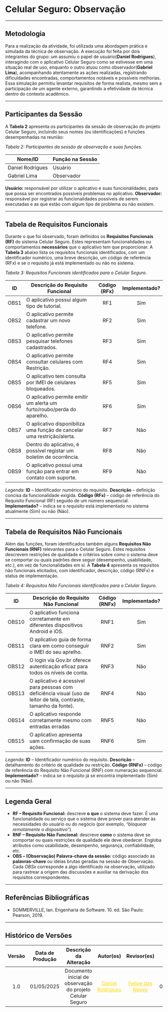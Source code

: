 # Celular Seguro: Observação

---

## Metodologia

Para a realização da atividade, foi utilizada uma abordagem prática e simulada da técnica de observação. A execução foi feita por dois integrantes do grupo: um assumiu o papel de usuário(**Daniel Rodrigues**), interagindo com o aplicativo Celular Seguro como se estivesse em uma situação real de uso, enquanto o outro atuou como observador(**Gabriel Lima**), acompanhando atentamente as ações realizadas, registrando dificuldades encontradas, comportamentos notáveis e possíveis melhorias. Essa simulação permitiu levantar requisitos de forma realista, mesmo sem a participação de um agente externo, garantindo a efetividade da técnica dentro do contexto acadêmico.

---

## Participantes da Sessão

A **Tabela 2** apresenta os participantes da sessão de observação do projeto Celular Seguro, incluindo seus nomes (ou identificações) e funções desempenhadas na reunião:

*Tabela 2: Participantes da sessão de observação e suas funções.*

| **Nome/ID**       | **Função na Sessão** |
|-------------------|----------------------|
| Daniel Rodrigues  | Usuário |
| Gabriel Lima      | Observador|

**Usuário:** responsável por utilizar o aplicativo e suas funcionalidades, para que possa ser encontrados possíveis problemas no aplicativo.
**Observador:** responsável por registrar as funcionalidades possíveis de serem executadas e as que estão com algum tipo de problema ou não existem. 

---

## Tabela de Requisitos Funcionais

Durante o que foi observado, foram definidos os **Requisitos Funcionais (RF)** do sistema Celular Seguro. Estes representam funcionalidades ou comportamentos **necessários** que o aplicativo tem que proporcionar. A **Tabela 3** abaixo lista os requisitos funcionais identificados, com um identificador numérico, uma breve descrição, um código de referência (RFx) e se o requisito já está implementado ou não no sistema.

*Tabela 3: Requisitos Funcionais identificados para o Celular Seguro.* 

| **ID** | **Descrição do Requisito Funcional**                                   | **Código (RFx)** | **Implementado?** |
|:-------:|-------------------------------------------------------------------------|:------------------:|:-------------------:|
| OBS1     | O aplicativo possui algum tipo de tutorial. | RF1 | Sim |
| OBS2     | O aplicativo permite cadastrar um novo telefone. | RF2 | Sim |
| OBS3     | O aplicativo permite pesquisar telefones cadastrados. | RF3 | Sim |
| OBS4     | O aplicativo permite consultar celulares com Restrição. | RF4 | Sim |
| OBS5     | O aplicativo tem consulta por IMEI de celulares bloqueados. | RF5 | Sim |
| OBS6     | O aplicativo permite emitir um alerta um furto/roubo/perda do aparelho. | RF6 | Sim |
| OBS7     | O aplicativo disponibiliza uma função de cancelar uma restrição/alerta. | RF7 | Não |
| OBS8     | Dentro do aplicativo, é possível registar um boletim de ocorrência. | RF8 | Não |
| OBS9     | O aplicativo possui uma função para entrar em contato com suporte. | RF9 | Não |

*Legenda:* **ID** – Identificador numérico do requisito. **Descrição** – definição concisa da funcionalidade exigida. **Código (RFx)** – código de referência do Requisito Funcional (RF) seguido de um número sequencial. **Implementado?** – indica se o requisito está implementado no sistema atualmente (Sim) ou não (Não). 

---

## Tabela de Requisitos Não Funcionais

Além das funções, foram identificados também alguns **Requisitos Não Funcionais (RNF)** relevantes para o Celular Seguro. Estes requisitos descrevem restrições de qualidade e critérios sobre *como* o sistema deve se comportar ou quais padrões deve seguir (desempenho, usabilidade, etc.), em vez de funcionalidades em si. A **Tabela 4** apresenta os requisitos não funcionais elicitados, com identificador, descrição, código (RNFx) e status de implementação.

*Tabela 4: Requisitos Não Funcionais identificados para o Celular Seguro.*

| **ID** | **Descrição do Requisito Não Funcional**                              | **Código (RNFx)** | **Implementado?** |
|:-------:|-----------------------------------------------------------------------|:-------------------:|:-------------------:|
| OBS10     | O aplicativo funciona corretamente em diferentes dispositivos Android e iOS. | RNF1 | Sim|
| OBS11     | O aplicativo guia de forma clara em como conseguir o IMEI do seu aprelho. | RNF2 | Sim |
| OBS12     | O login via Gov.br oferece autenticação eficaz para todos os níveis de conta. | RNF3 | Não |
| OBS13     | O aplicativo é acessível para pessoas com deficiência visual (uso de leitor de tela, contraste, tamanho da fonte). | RNF4 | Não |
| OBS14     | O aplicativo responde corretamente mesmo com entradas erradas | RNF5 | Não |
| OBS15     | O aplicativo apresenta uam confirmação de suas ações. | RNF6 | Sim |


*Legenda:* **ID** – Identificador numérico do requisito. **Descrição** – detalhamento do critério de qualidade ou restrição. **Código (RNFx)** – código de referência do Requisito Não Funcional (RNF) com numeração sequencial. **Implementado?** – indica se o requisito já se encontra implementado (Sim) ou não (Não). 

---

## Legenda Geral

- **RF – Requisito Funcional:** descreve **o que** o sistema deve fazer. É uma funcionalidade ou serviço que o sistema deve prover para atender às necessidades do usuário ou do negócio (por exemplo, *“bloquear remotamente o dispositivo”*).  
- **RNF – Requisito Não Funcional:** descreve **como** o sistema deve se comportar ou quais restrições de qualidade ele deve obedecer. Engloba atributos como usabilidade, desempenho, segurança, confiabilidade, etc.
- **OBS – (Observação) Palavra-chave da sessão:** código associado às **palavras-chave** ou ideias brutas geradas na sessão de Observação. Cada *OBSx* corresponde a algo identificado na observação, utilizado para rastrear a origem das discussões e auxiliar na derivação dos requisitos correspondentes.

---

## Referências Bibliográficas

- SOMMERVILLE, Ian. Engenharia de Software. 10. ed. São Paulo: Pearson, 2019.

---

## Histórico de Versões

| Versão | Data de Produção | Descrição da Alteração | Autor(es) | Revisor(es) | Data de Revisão |
| :----: | :--------------: | :-------------------------------------------------------------------------------------: | :----------------------------------------------------------------------------------------------------------------------------: | :--------------------------------------------------------------------------------------------------------------------------: | :-------------: |
| 1.0    | 01/05/2025       | Documento inicial de observação do projeto Celular Seguro | <a style="color:gold;" href="https://github.com/zDrNz" target="_blank">Daniel Rodrigues</a> | <a style="color:gold;" href="https://github.com/FelipeFreire-gf" target="_blank">Felipe das Neves</a>|02/05/2025|